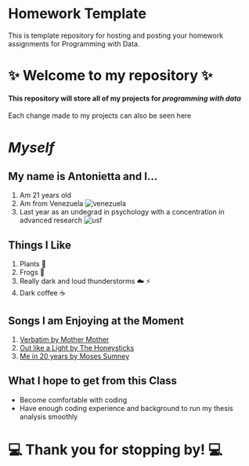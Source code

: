 # Homework Template

This is template repository for hosting and posting your homework assignments for Programming with Data.

# :sparkles: Welcome to my repository :sparkles:

#### This repository will store all of my projects for _programming_ _with_ _data_
Each change made to my projects can also be seen here


# *Myself*
## My name is Antonietta and I...
1. Am 21 years old
2. Am from Venezuela ![venezuela](https://www.qubicaamf.com/QubicaAMF/files/c1/c1c750e6-639d-465b-ac84-13ec7b0f25c3.jpg)
3. Last year as an undegrad in psychology with a concentration in advanced research ![usf](https://floridacareercenters.org/wp-content/uploads/2017/11/USF-MarshallCenter.jpg)

## Things I Like
1. Plants :evergreen_tree: 
2. Frogs :frog: 
3. Really dark and loud thunderstorms :cloud: :zap:
4. Dark coffee :coffee: 

## Songs I am Enjoying at the Moment 
1. [Verbatim by Mother Mother](https://www.youtube.com/watch?v=nqDGahB3y4I)
2. [Out like a Light by The Honeysticks](https://www.youtube.com/watch?v=OFeb1LK1vhM)
3. [Me in 20 years by Moses Sumney](https://www.youtube.com/watch?v=6VFoh5AbpBM)

## What I hope to get from this Class
* Become comfortable with coding 
* Have enough coding experience and background to run my thesis analysis smoothly

# :computer: Thank you for stopping by! :computer: 

